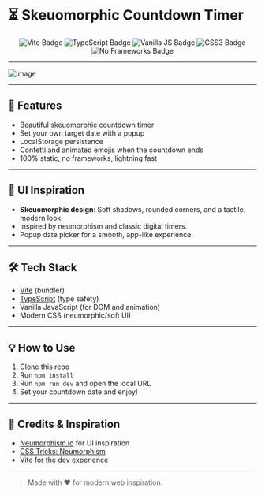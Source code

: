 # ⏳ Skeuomorphic Countdown Timer

<p align="center">
  <img src="https://img.shields.io/badge/Vite-4.0+-purple?logo=vite" alt="Vite Badge"/>
  <img src="https://img.shields.io/badge/TypeScript-4.0+-blue?logo=typescript" alt="TypeScript Badge"/>
  <img src="https://img.shields.io/badge/Vanilla%20JS-ES2020-yellow?logo=javascript" alt="Vanilla JS Badge"/>
  <img src="https://img.shields.io/badge/CSS3-Modern-blue?logo=css3" alt="CSS3 Badge"/>
  <img src="https://img.shields.io/badge/No%20Frameworks-100%25%20Vanilla-green" alt="No Frameworks Badge"/>
</p>

---

![image](https://github.com/user-attachments/assets/02f451bc-19a3-4a22-a4ed-bacf9826a36e)

---

## 🚀 Features

- Beautiful skeuomorphic countdown timer
- Set your own target date with a popup
- LocalStorage persistence
- Confetti and animated emojis when the countdown ends
- 100% static, no frameworks, lightning fast

---

## 🎨 UI Inspiration

- **Skeuomorphic design**: Soft shadows, rounded corners, and a tactile, modern look.
- Inspired by neumorphism and classic digital timers.
- Popup date picker for a smooth, app-like experience.

---

## 🛠️ Tech Stack

- [Vite](https://vitejs.dev/) (bundler)
- [TypeScript](https://www.typescriptlang.org/) (type safety)
- Vanilla JavaScript (for DOM and animation)
- Modern CSS (neumorphic/soft UI)

---

## 💡 How to Use

1. Clone this repo
2. Run `npm install`
3. Run `npm run dev` and open the local URL
4. Set your countdown date and enjoy!

---

## 🙏 Credits & Inspiration

- [Neumorphism.io](https://neumorphism.io/) for UI inspiration
- [CSS Tricks: Neumorphism](https://css-tricks.com/neumorphism-in-user-interfaces/)
- [Vite](https://vitejs.dev/) for the dev experience

---

> Made with ❤️ for modern web inspiration.
